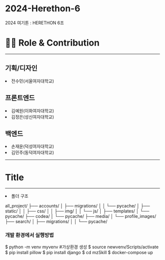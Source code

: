 # 2024-Herethon-6
2024 여기톤 : HERETHON 6조


<h1>👨‍💻 Role & Contribution</h1>
<hr>
<h2>기획/디자인</h2>

<li>전수민(서울여자대학교)</li>

<h2>프론트엔드</h2>

<li>김예원(이화여자대학교)</li>
<li>김정은(성신여자대학교)</li>

<h2>백엔드</h2>

<li>손재윤(덕성여자대학교)</li>
<li>김민주(동덕여자대학교)</li>

<hr>
<h1>Title</h1>

<hr>

<li>폴더 구조</li>

all_project/
├── accounts/
│ ├── migrations/
│ │ └── pycache/
│ ├── static/
│ │ ├── css/
│ │ ├── img/
│ │ └── js/
│ ├── templates/
│ └── pycache/
├── codea/
│ └── pycache/
├── media/
│ └── profile_images/
├── search/
│ ├── migrations/
│ │ └── pycache/

<h3>개발 환경에서 실행방법</h3>
$ python -m venv myvenv    #가상환경 생성
$ source newvenv/Scripts/activate
$ pip install pillow
$ pip install django
$ cd mzSkill
$ docker-compose up



